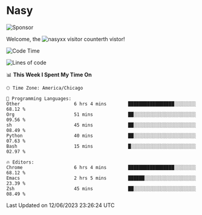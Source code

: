 # Nasy

<!--
<p align="center">
<img height="200" src="https://github-readme-stats.vercel.app/api?username=nasyxx&count_private=true&show_icons=true&theme=dracula&include_all_commits=true"/>
<img height="200" src="https://github-readme-stats.vercel.app/api/top-langs/?username=nasyxx&theme=dracula&hide=html,jupyter+notebook&count_private=true&show_icons=true"/>
</p>

  
----------------
-->

![Sponsor](https://img.shields.io/static/v1.svg?label=Sponsor&message=%E2%9D%A4&logo=GitHub&style=flat&color=pink)
 
Welcome, the ![nasyxx visitor counter](https://count.getloli.com/get/@nasyxx?theme=rule34)th vistor!
 
<!--START_SECTION:waka-->
![Code Time](http://img.shields.io/badge/Code%20Time-3%2C562%20hrs%2058%20mins-blue)

![Lines of code](https://img.shields.io/badge/From%20Hello%20World%20I%27ve%20Written-6.3%20million%20lines%20of%20code-blue)

📊 **This Week I Spent My Time On** 

```text
🕑︎ Time Zone: America/Chicago

💬 Programming Languages: 
Other                    6 hrs 4 mins        █████████████████░░░░░░░░   68.12 % 
Org                      51 mins             ██░░░░░░░░░░░░░░░░░░░░░░░   09.56 % 
sh                       45 mins             ██░░░░░░░░░░░░░░░░░░░░░░░   08.49 % 
Python                   40 mins             ██░░░░░░░░░░░░░░░░░░░░░░░   07.63 % 
Bash                     15 mins             █░░░░░░░░░░░░░░░░░░░░░░░░   02.97 % 

🔥 Editors: 
Chrome                   6 hrs 4 mins        █████████████████░░░░░░░░   68.12 % 
Emacs                    2 hrs 5 mins        ██████░░░░░░░░░░░░░░░░░░░   23.39 % 
Zsh                      45 mins             ██░░░░░░░░░░░░░░░░░░░░░░░   08.49 % 
```


 Last Updated on 12/06/2023 23:26:24 UTC
<!--END_SECTION:waka-->

<!-- ![visitors](https://visitor-badge.laobi.icu/badge?page_id=nasyxx.nasyxx) -->
